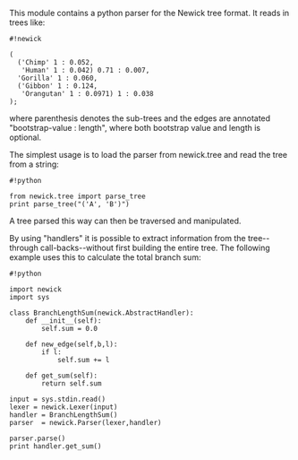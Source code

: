 This module contains a python parser for the Newick tree format.  It
reads in trees like:


```
#!newick

(
  ('Chimp' 1 : 0.052,
   'Human' 1 : 0.042) 0.71 : 0.007,
  'Gorilla' 1 : 0.060,
  ('Gibbon' 1 : 0.124,
   'Orangutan' 1 : 0.0971) 1 : 0.038
);

```

where parenthesis denotes the sub-trees and the edges are annotated
"bootstrap-value : length", where both bootstrap value and length is
optional.

The simplest usage is to load the parser from newick.tree and read
the tree from a string:


```
#!python

from newick.tree import parse_tree
print parse_tree("('A', 'B')")

```

A tree parsed this way can then be traversed and manipulated.

By using "handlers" it is possible to extract information from the
tree--through call-backs--without first building the entire tree.  The
following example uses this to calculate the total branch sum:


```
#!python

import newick
import sys

class BranchLengthSum(newick.AbstractHandler):
    def __init__(self):
        self.sum = 0.0

    def new_edge(self,b,l):
        if l:
            self.sum += l

    def get_sum(self):
        return self.sum

input = sys.stdin.read()
lexer = newick.Lexer(input)
handler = BranchLengthSum()
parser  = newick.Parser(lexer,handler)

parser.parse()
print handler.get_sum()
```
